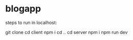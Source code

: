 # blogapp


steps to run in localhost:

git clone
cd client
npm i
cd ..
cd server
npm i
npm run dev
